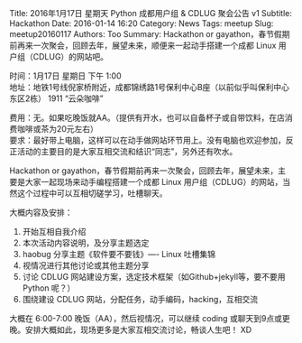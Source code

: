Title: 2016年1月17日 星期天 Python 成都用户组 & CDLUG 聚会公告 v1
Subtitle: Hackathon
Date: 2016-01-14 16:20
Category: News
Tags: meetup
Slug: meetup20160117
Authors: Too
Summary: Hackathon or gayathon，春节假期前再来一次聚会，回顾去年，展望未来，顺便来一起动手搭建一个成都 Linux 用户组（CDLUG）的网站吧。 

时间：1月17日 星期日 下午 1:00  
地址：地铁1号线倪家桥附近，成都锦绣路1号保利中心B座（以前似乎叫保利中心东区2栋） 1911 “云朵咖啡”

费用：无。如果吃晚饭就AA。（提供有开水，也可以自备杯子或自带饮料，在店消费咖啡或茶为20元左右）  
要求：最好带上电脑，这样可以在动手做网站环节用上。没有电脑也欢迎参加，反正活动的主要目的是大家互相交流和结识“同志”，另外还有吹水。

Hackathon or gayathon，春节假期前再来一次聚会，回顾去年，展望未来，主要是大家一起现场来动手编程搭建一个成都 Linux 用户组（CDLUG）的网站，当然这个过程中可以互相切磋学习，吐槽聊天。 

大概内容及安排：    
1. 开始互相自我介绍    
2. 本次活动内容说明，及分享主题选定    
3. haobug 分享主题《软件要不要钱》—- Linux 吐槽集锦    
4. 视情况进行其他讨论或其他主题分享    
5. 讨论 CDLUG 网站建设方案，选定技术框架（如Github+jekyll等，要不要用 Python 呢？）    
6. 围绕建设 CDLUG 网站，分配任务，动手编码，hacking，互相交流  

大概在 6:00-7:00 晚饭（AA），然后视情况，可以继续 coding 或聊天到9点或更晚。安排大概如此，现场更多是大家互相交流讨论，畅谈人生吧！ XD